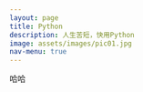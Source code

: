 ```yaml
---
layout: page
title: Python
description: 人生苦短，快用Python
image: assets/images/pic01.jpg
nav-menu: true
---
```


哈哈